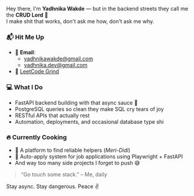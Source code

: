 

Hey there, I'm **Yadhnika Wakde** — but in the backend streets they call me the **CRUD Lord** 👑  
I make shit that works, don't ask me how, don't ask me why.

### 📬 Hit Me Up  
- 💌 **Email**:  
  - yadhnikawakde@gmail.com  
  - yadhnika.dev@gmail.com  
- 🧠 [LeetCode Grind](https://leetcode.com/u/YadhnikaWakde/)

### 💻 What I Do
- FastAPI backend building with that async sauce 🥫  
- PostgreSQL queries so clean they make SQL cry tears of joy  
- RESTful APIs that actually rest 
- Automation, deployments, and occasional database type shi

### 🔥 Currently Cooking
- 🧹 A platform to find reliable helpers (*Meri-Didi*)  
- 🎯 Auto-apply system for job applications using Playwright + FastAPI  
- And way too many side projects I forget to push 😅

> “Go touch some stack.” – Me, daily


Stay async. Stay dangerous.
Peace ✌️
<!---
SuzanTurner/SuzanTurner is a ✨ special ✨ repository because its `README.md` (this file) appears on your GitHub profile.
You can click the Preview link to take a look at your changes.
--->
